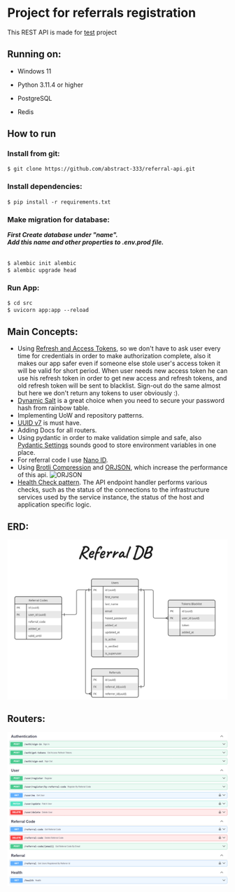 # Project for referrals registration

This REST API is made for [test](https://docs.google.com/document/d/1YaiDiza5U3i0ZxmYuZt7ZCRgGycLgDnq/edit) project
<br/>

## Running on:

* Windows 11

* Python 3.11.4 or higher

* PostgreSQL
* Redis

## How to run

### Install from git:

```shell
$ git clone https://github.com/abstract-333/referral-api.git
```

### Install dependencies:

```shell
$ pip install -r requirements.txt
```

### Make migration for database:

_<strong>
First Create database under "name".
<br>
Add this name and other properties to .env.prod file.
</strong>_
<br>
<br>

```shell
$ alembic init alembic
$ alembic upgrade head
```

### Run App:

```shell
$ cd src
$ uvicorn app:app --reload
```

## Main Concepts:

* Using [Refresh and Access Tokens](https://stateful.com/blog/oauth-refresh-token-best-practices), so we don't have to
  ask
  user every time for credentials in order to make authorization complete, also it makes our app safer even if someone
  else stole user's access token it will be valid for short period. When user needs new access token he can use his
  refresh
  token in order to get new access and refresh tokens, and old refresh token will be sent to blacklist. Sign-out do the
  same almost but here we don't return any tokens to user obviously :).
* [Dynamic Salt](https://auth0.com/blog/adding-salt-to-hashing-a-better-way-to-store-passwords/) is a great choice when
  you need to secure your password hash from rainbow table.
* Implementing UoW and repository patterns.
* [UUID v7](https://www.ietf.org/archive/id/draft-peabody-dispatch-new-uuid-format-04.html#name-uuid-version-7) is must
  have.
* Adding Docs for all routers.
* Using pydantic in order to make validation simple and safe,
  also [Pydantic Settings](https://docs.pydantic.dev/latest/concepts/pydantic_settings/) sounds good to store
  environment
  variables in one place.
* For referral code I use [Nano ID](https://zelark.github.io/nano-id-cc/).
* Using [Brotli Compression](https://www.coralnodes.com/gzip-vs-brotli/)
  and [ORJSON](https://github.com/ijl/orjson), which increase the
  performance of this api.
  ![ORJSON](https://github.com/ijl/orjson/raw/master/doc/serialization.png)
* [Health Check pattern](https://microservices.io/patterns/observability/health-check-api.html). The API endpoint
  handler performs various checks, such as
  the status of the connections to the infrastructure services used by the service instance,
  the status of the host and application specific logic.

## ERD:

![referral_db](./images/referral_db.jpg)

## Routers:

![routers](./images/routers.png)
